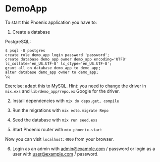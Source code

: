 # DemoApp

To start this Phoenix application you have to:

1. Create a database

PostgreSQL:

    $ psql -U postgres
    create role demo_app login password 'password';
    create database demo_app owner demo_app encoding='UTF8' lc_collate='en_US.UTF-8' lc_ctype='en_US.UTF-8';
    grant all on database demo_app to demo_app;
    alter database demo_app owner to demo_app;
    \q

Exercise: adapt this to MySQL.
Hint: you need to change the driver in `mix.exs` and `lib/demo_app/repo.ex`
Google for the driver.

2. Install dependencies with `mix do deps.get, compile`

3. Run the migrations with `mix ecto.migrate Repo`

4. Seed the database with `mix run seed.exs`

5. Start Phoenix router with `mix phoenix.start`

Now you can visit `localhost:4000` from your browser.

6. Login as an admin with admin@example.com / password or login as a user with user@example.com / password.
